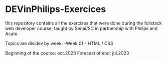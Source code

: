 # DEVinPhilips-Exercices
this repository contains all the exercises that were done during the fullstack web developer course, taught by Senai/SC in partnership with Philips and Acate

Topics are dividev by week:
-Week 01 - HTML / CSS




Beginning of the course: oct.2023
Forecast of end: jul.2023